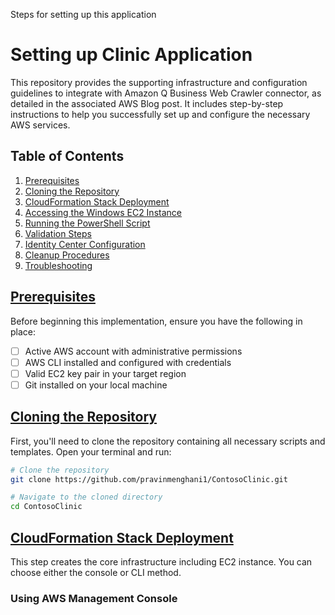Steps for setting up this application

# Setting up Clinic Application

This repository provides the supporting infrastructure and configuration guidelines to integrate with Amazon Q Business Web Crawler connector, as detailed in the associated AWS Blog post. It includes step-by-step instructions to help you successfully set up and configure the necessary AWS services.

## Table of Contents

1. [Prerequisites](#prerequisites)
2. [Cloning the Repository](#cloning-the-repository)
3. [CloudFormation Stack Deployment](#cloudformation-stack-deployment)
4. [Accessing the Windows EC2 Instance](#accessing-the-windows-ec2-instance)
5. [Running the PowerShell Script](#running-the-powershell-script)
6. [Validation Steps](#validation-steps)
7. [Identity Center Configuration](#identity-center-configuration)
8. [Cleanup Procedures](#cleanup-procedures)
9. [Troubleshooting](#troubleshooting)

## [Prerequisites](#prerequisites)

Before beginning this implementation, ensure you have the following in place:

- [ ] Active AWS account with administrative permissions
- [ ] AWS CLI installed and configured with credentials
- [ ] Valid EC2 key pair in your target region
- [ ] Git installed on your local machine

## [Cloning the Repository](cloningtherepository)

First, you'll need to clone the repository containing all necessary scripts and templates. Open your terminal and run:

```bash
# Clone the repository
git clone https://github.com/pravinmenghani1/ContosoClinic.git

# Navigate to the cloned directory
cd ContosoClinic
```

## [CloudFormation Stack Deployment](#cloudformation-stack-deployment)

This step creates the core infrastructure including EC2 instance. You can choose either the console or CLI method.

### Using AWS Management Console
